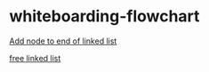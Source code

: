 # whiteboarding-flowchart

[Add node to end of linked list](https://viewer.diagrams.net/?tags=%7B%7D&target=blank&highlight=0000ff&edit=_blank&layers=1&nav=1&title=add%20node%20to%20end%20of%20linked%20list.drawio#Uhttps%3A%2F%2Fraw.githubusercontent.com%2Ftenyapious%2Fwhiteboarding-flowchart%2Fmain%2Fadd%2520node%2520to%2520end%2520of%2520linked%2520list.drawio)

[free linked list](https://viewer.diagrams.net/?tags=%7B%7D&highlight=0000ff&edit=_blank&layers=1&nav=1&title=free%20mem%20allocated%20for%20nodes.drawio#Uhttps%3A%2F%2Fraw.githubusercontent.com%2Ftenyapious%2Fwhiteboarding-flowchart%2Fmain%2Ffree%2520mem%2520allocated%2520for%2520nodes.drawio)
